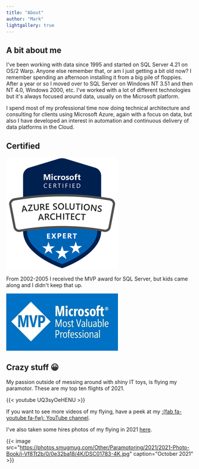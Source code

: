 ```yaml
---
title: "About"
author: "Mark"
lightgallery: true
---
```


## A bit about me

I've been working with data since 1995 and started on SQL Server 4.21 on OS/2 Warp. Anyone else remember that, or am I just getting a bit old now? I remember spending an afternoon installing it from a big pile of floppies. After a year or so I moved over to SQL Server on Windows NT 3.51 and then NT 4.0, Windows 2000, etc. I've worked with a lot of different technologies but it's always focused around data, usually on the Microsoft platform.

I spend most of my professional time now doing technical architecture and consulting for clients using Microsoft Azure, again with a focus on data, but also I have developed an interest in automation and continuous delivery of data platforms in the Cloud.

## Certified

[![Click to Verify Azure Architect Expert](azure-solutions-architect-expert-300x300.png)](https://www.youracclaim.com/badges/513d9704-2878-4fd0-b0e7-f43a423af51c/linked_in)

From 2002-2005 I received the MVP award for SQL Server, but kids came along and I didn't keep that up.

[![Click to Verify MVP](mvp-banner-fb-300.jpg)](https://mvp.microsoft.com/en-us/PublicProfile/5703?fullName=Mark%20D%20Allison)

## Crazy stuff :grinning:

My passion outside of messing around with shiny IT toys, is flying my paramotor. These are my top ten flights of 2021.

{{< youtube UQ3syOeHENU >}}

If you want to see more videos of my flying, have a peek at my [:(fab fa-youtube fa-fw): YouTube channel](https://www.youtube.com/channel/UCIkSRiwfhiSA0wOQNB8ANBA).

I've also taken some hires photos of my flying in 2021 [here](https://markallison.smugmug.com/Other/Paramotoring/2021/2021-Photo-Book).

{{< image src="https://photos.smugmug.com/Other/Paramotoring/2021/2021-Photo-Book/i-Vf8Tt2b/0/0e32ba18/4K/DSC01783-4K.jpg" caption="October 2021" >}}